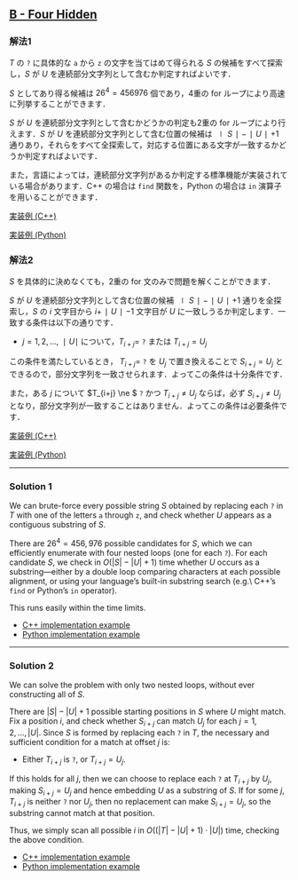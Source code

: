 ## [B - Four Hidden](https://atcoder.jp/contests/abc403/tasks/abc403_b)


### 解法1

$T$ の `?` に具体的な `a` から `z` の文字を当てはめて得られる $S$ の候補をすべて探索し，$S$ が $U$ を連続部分文字列として含むか判定すればよいです．

$S$ としてあり得る候補は $26^4=456976$ 個であり，4重の for ループにより高速に列挙することができます．

$S$ が $U$ を連続部分文字列として含むかどうかの判定も2重の for ループにより行えます．$S$ が $U$ を連続部分文字列として含む位置の候補は $∣S∣−∣U∣+1$ 通りあり，それらをすべて全探索して，対応する位置にある文字が一致するかどうか判定すればよいです．

また，言語によっては，連続部分文字列があるか判定する標準機能が実装されている場合があります．C++ の場合は `find` 関数を，Python の場合は `in` 演算子を用いることができます．

[実装例 (C++)](https://atcoder.jp/contests/abc403/submissions/65217735)

[実装例 (Python)](https://atcoder.jp/contests/abc403/submissions/65217678)

### 解法2

$S$ を具体的に決めなくても，2重の for 文のみで問題を解くことができます．

$S$ が $U$ を連続部分文字列として含む位置の候補 $∣S∣−∣U∣+1$ 通りを全探索し，$S$ の $i$ 文字目から $i+∣U∣−1$ 文字目が $U$ に一致しうるか判定します．一致する条件は以下の通りです．

* $j = 1,2, \dots,∣U∣$ について，$T_{i+j}=$ `?` または $T_{i+j}= U_j$

この条件を満たしているとき， $T_{i+j}=$ `?` を $U_j$ で置き換えることで $S_{i+j} = U_j$ とできるので，部分文字列を一致させられます．よってこの条件は十分条件です．

また，ある $j$ について $T_{i+j} \ne $ `?` かつ $T_{i+j} \ne U_j$ ならば，必ず $S_{i+j} \ne U_j$ となり，部分文字列が一致することはありません．よってこの条件は必要条件です．

[実装例 (C++)](https://atcoder.jp/contests/abc403/submissions/65217904)

[実装例 (Python)](https://atcoder.jp/contests/abc403/submissions/65217889)

---

### Solution 1

We can brute-force every possible string $S$ obtained by replacing each `?` in $T$ with one of the letters `a` through `z`, and check whether $U$ appears as a contiguous substring of $S$.

There are $26^4 = 456{,}976$ possible candidates for $S$, which we can efficiently enumerate with four nested loops (one for each `?`).  For each candidate $S$, we check in $O(|S| - |U| + 1)$ time whether $U$ occurs as a substring—either by a double loop comparing characters at each possible alignment, or using your language’s built-in substring search (e.g.\ C++’s `find` or Python’s `in` operator).

This runs easily within the time limits.

- [C++ implementation example](https://atcoder.jp/contests/abc403/submissions/65217735)  
- [Python implementation example](https://atcoder.jp/contests/abc403/submissions/65217678)

---

### Solution 2

We can solve the problem with only two nested loops, without ever constructing all of $S$.

There are $\lvert S\rvert - \lvert U\rvert + 1$ possible starting positions in $S$ where $U$ might match.  Fix a position $i$, and check whether $S_{i+j}$ can match $U_j$ for each $j=1,2,\dots,|U|$.  Since $S$ is formed by replacing each `?` in $T$, the necessary and sufficient condition for a match at offset $j$ is:

- Either $T_{i+j}$ is `?`, or $T_{i+j} = U_j$.

If this holds for all $j$, then we can choose to replace each `?` at $T_{i+j}$ by $U_j$, making $S_{i+j}=U_j$ and hence embedding $U$ as a substring of $S$.  If for some $j$, $T_{i+j}$ is neither `?` nor $U_j$, then no replacement can make $S_{i+j}=U_j$, so the substring cannot match at that position.

Thus, we simply scan all possible $i$ in $O((|T|-|U|+1)\cdot|U|)$ time, checking the above condition.

- [C++ implementation example](https://atcoder.jp/contests/abc403/submissions/65217904)  
- [Python implementation example](https://atcoder.jp/contests/abc403/submissions/65217889)
